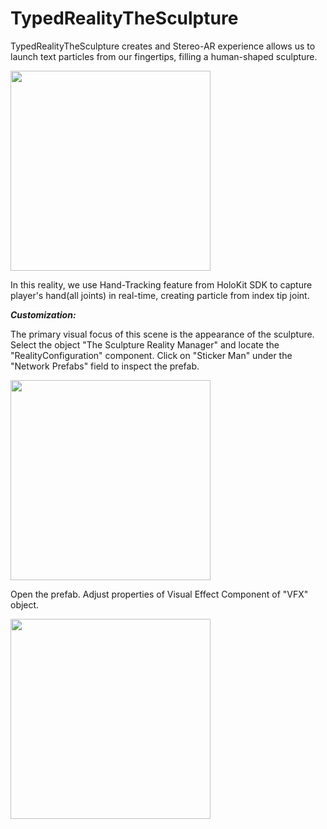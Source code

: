# TypedRealityTheSculpture

TypedRealityTheSculpture creates and Stereo-AR experience allows us to launch text particles from our fingertips, filling a human-shaped sculpture.

<img src="Documentation~/images/sculpture.avif" width="320" />

In this reality, we use Hand-Tracking feature from HoloKit SDK to capture player's hand(all joints) in real-time, creating particle from index tip joint.

***Customization:***

The primary visual focus of this scene is the appearance of the sculpture. Select the object "The Sculpture Reality Manager" and locate the "RealityConfiguration" component. Click on "Sticker Man" under the "Network Prefabs" field to inspect the prefab.

<img src="Documentation~/images/sculpture01.png" width="320" />

Open the prefab. Adjust properties of Visual Effect Component of "VFX" object. 

<img src="Documentation~/images/sculpture02.png" width="320" />

